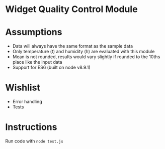 # Widget Quality Control Module

# Assumptions
* Data will always have the same format as the sample data
* Only temperature (t) and humidity (h) are evaluated with this module
* Mean is not rounded, results would vary slightly if rounded to the 10ths place like the input data
* Support for ES6 (built on node v8.9.1)


# Wishlist

* Error handling
* Tests

# Instructions

Run code with `node test.js`
